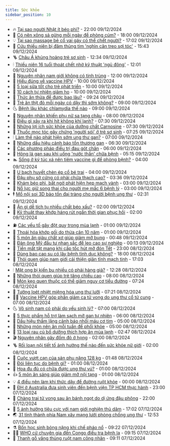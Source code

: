 ```yaml
---
title: Sức khỏe
sidebar_position: 10
---
```


<!-- vnexpress-suc-khoe:START -->
- 🔥 [Tại sao người Nhật ít béo phì?](https://vnexpress.net/tai-sao-nguoi-nhat-it-beo-phi-4825726.html) - 22:00 09/12/2024
- 🥰 [Có nên xông sả gừng mỗi ngày để phòng cúm?](https://vnexpress.net/co-nen-xong-sa-gung-moi-ngay-de-phong-cum-4825691.html) - 18:00 09/12/2024
- 💡 [Tại sao massage bẻ cổ vai gáy có thể chết người?](https://vnexpress.net/tai-sao-massage-be-co-vai-gay-co-the-chet-nguoi-4825481.html) - 17:02 09/12/2024
- 🤗 [Cứu thiếu niên bị đâm thủng tim &#39;nghìn cân treo sợi tóc&#39;](https://vnexpress.net/cuu-thieu-nien-bi-dam-thung-tim-nghin-can-treo-soi-toc-4825808.html) - 15:43 09/12/2024
- 🪜 [Châu Á khủng hoảng trẻ sơ sinh](https://vnexpress.net/chau-a-khung-hoang-tre-so-sinh-4825760.html) - 12:34 09/12/2024
- 🕯 [Thiếu niên 16 tuổi thoát chết nhờ kỹ thuật &#39;ngủ đông&#39;](https://vnexpress.net/thieu-nien-16-tuoi-thoat-chet-nho-ky-thuat-ngu-dong-4825744.html) - 12:01 09/12/2024
- 🤭 [Nguyên nhân nam giới không có tinh trùng](https://vnexpress.net/nguyen-nhan-nam-gioi-khong-co-tinh-trung-4825710.html) - 12:00 09/12/2024
- 👀 [Hiểu đúng về vaccine HPV](https://vnexpress.net/hieu-dung-ve-vaccine-hpv-4825722.html) - 10:00 09/12/2024
- 🌋 [5 loại sữa tốt cho trẻ phát triển](https://vnexpress.net/5-loai-sua-tot-cho-tre-phat-trien-4825637.html) - 10:00 09/12/2024
- 🫶 [10 cách tự nhiên giảm ho](https://vnexpress.net/10-cach-tu-nhien-giam-ho-4825484.html) - 10:00 09/12/2024
- 🦆 [Thức ăn thừa để được bao lâu?](https://vnexpress.net/thuc-an-thua-de-duoc-bao-lau-4825467.html) - 09:24 09/12/2024
- 🚀 [Trẻ ăn thịt đỏ mỗi ngày có dậy thì sớm không?](https://vnexpress.net/tre-an-thit-do-moi-ngay-co-day-thi-som-khong-4825629.html) - 09:00 09/12/2024
- 🌜 [Bệnh lậu khác chlamydia thế nào](https://vnexpress.net/benh-lau-khac-chlamydia-the-nao-4825494.html) - 09:00 09/12/2024
- 🧰 [Nguyên nhân khiến phụ nữ sa tạng chậu](https://vnexpress.net/nguyen-nhan-khien-phu-nu-sa-tang-chau-4825555.html) - 08:00 09/12/2024
- 💫 [Điều gì xảy ra khi hít không khí lạnh?](https://vnexpress.net/dieu-gi-xay-ra-khi-hit-khong-khi-lanh-4825596.html) - 07:30 09/12/2024
- 🌝 [Những lợi ích sức khỏe của dưỡng chất Carnosine](https://vnexpress.net/nhung-loi-ich-suc-khoe-cua-duong-chat-carnosine-4824136.html) - 07:30 09/12/2024
- 🗽 [Thuốc mọc tóc gây chứng &#39;người sói&#39; ở trẻ sơ sinh](https://vnexpress.net/thuoc-moc-toc-gay-chung-nguoi-soi-o-tre-so-sinh-4825593.html) - 07:25 09/12/2024
- 🕯 [Làm thế nào phát hiện sớm ung thư gan?](https://vnexpress.net/lam-the-nao-phat-hien-som-ung-thu-gan-4825597.html) - 07:00 09/12/2024
- 🦅 [Những dấu hiệu cảnh báo tổn thương gan](https://vnexpress.net/nhung-dau-hieu-canh-bao-ton-thuong-gan-4825509.html) - 06:30 09/12/2024
- 🦆 [Các phương pháp điều trị đau gót chân](https://vnexpress.net/cac-phuong-phap-dieu-tri-dau-got-chan-4825585.html) - 06:00 09/12/2024
- 🎊 [Hỏng lá gan sau khi uống &#39;nước thần&#39; chữa bệnh](https://vnexpress.net/hong-la-gan-sau-khi-uong-nuoc-than-chua-benh-4825514.html) - 05:15 09/12/2024
- 🏊 [Sống ở ký túc xá nên tiêm vaccine gì để phòng bệnh?](https://vnexpress.net/song-o-ky-tuc-xa-nen-tiem-vaccine-gi-de-phong-benh-4825511.html) - 04:00 09/12/2024
- 📝 [U bạch huyết chèn ép cổ bé trai](https://vnexpress.net/u-bach-huyet-chen-ep-co-be-trai-4825469.html) - 04:00 09/12/2024
- 💯 [Đậu phụ sờ cứng có phải chứa thạch cao?](https://vnexpress.net/dau-phu-so-cung-co-phai-chua-thach-cao-4825446.html) - 03:36 09/12/2024
- 🌊 [Khám béo phì, bất ngờ phát hiện hẹp mạch vành](https://vnexpress.net/kham-beo-phi-bat-ngo-phat-hien-hep-mach-vanh-4825371.html) - 03:00 09/12/2024
- 🚀 [Nỗ lực giữ song thai cho người mẹ mắc 6 bệnh lý](https://vnexpress.net/no-luc-giu-song-thai-cho-nguoi-me-mac-6-benh-ly-4825369.html) - 03:00 09/12/2024
- 🕴 [Mổ nội soi 3D bảo tồn đại tràng cho người bệnh ung thư](https://vnexpress.net/mo-noi-soi-3d-bao-ton-dai-trang-cho-nguoi-benh-ung-thu-4825157.html) - 02:31 09/12/2024
- 🗽 [Ăn gì dễ tích tụ nhiều chất béo xấu?](https://vnexpress.net/an-gi-de-tich-tu-nhieu-chat-beo-xau-4825370.html) - 02:00 09/12/2024
- 🎡 [Kỹ thuật thay khớp háng rút ngắn thời gian phục hồi](https://vnexpress.net/ky-thuat-thay-khop-hang-rut-ngan-thoi-gian-phuc-hoi-4824825.html) - 02:00 09/12/2024
- ⛽️ [Các yếu tố gây đột quỵ trong mùa lạnh](https://vnexpress.net/cac-yeu-to-gay-dot-quy-trong-mua-lanh-4824982.html) - 01:00 09/12/2024
- 🦆 [Thoái hóa khớp gối do thừa cân 10 năm](https://vnexpress.net/thoai-hoa-khop-goi-do-thua-can-10-nam-4824977.html) - 01:00 09/12/2024
- 🤩 [5 món ăn giàu chất xơ giúp giảm mỡ bụng](https://vnexpress.net/5-mon-an-giau-chat-xo-giup-giam-mo-bung-4825373.html) - 00:48 09/12/2024
- 🦒 [Đàn ông Mỹ đầu tư nhan sắc để leo cao sự nghiệp](https://vnexpress.net/dan-ong-my-dau-tu-nhan-sac-de-leo-cao-su-nghiep-4825388.html) - 00:13 09/12/2024
- 💫 [Tiền mất tật mang khi cấp tốc hút mỡ đón Tết](https://vnexpress.net/tien-mat-tat-mang-khi-cap-toc-hut-mo-don-tet-4823640.html) - 23:00 08/12/2024
- 🐘 [Dùng bao cao su có lây bệnh tình dục không?](https://vnexpress.net/dung-bao-cao-su-co-lay-benh-tinh-duc-khong-4825268.html) - 18:00 08/12/2024
- 🚀 [Thói quen giúp nam giới cải thiện giãn tĩnh mạch tinh](https://vnexpress.net/thoi-quen-giup-nam-gioi-cai-thien-gian-tinh-mach-tinh-4820543.html) - 17:03 08/12/2024
- 🕯 [Mật ong bị kiến bu nhiều có phải hàng giả?](https://vnexpress.net/mat-ong-bi-kien-bu-nhieu-co-phai-hang-gia-4823452.html) - 12:28 08/12/2024
- 🦏 [Những thói quen giúp trẻ tăng chiều cao](https://vnexpress.net/nhung-thoi-quen-giup-tre-tang-chieu-cao-4825216.html) - 08:00 08/12/2024
- 🦄 [Món kẹo quen thuộc có thể giảm nguy cơ tiểu đường](https://vnexpress.net/mon-keo-quen-thuoc-co-the-giam-nguy-co-tieu-duong-4825120.html) - 07:24 08/12/2024
- 🦒 [Tưởng loét nhiệt miệng hóa ung thư lưỡi](https://vnexpress.net/tuong-loet-nhiet-mieng-hoa-ung-thu-luoi-4825272.html) - 07:21 08/12/2024
- 👨‍🏫 [Vaccine HPV góp phần giảm ca tử vong do ung thư cổ tử cung](https://vnexpress.net/vaccine-hpv-gop-phan-giam-ca-tu-vong-do-ung-thu-co-tu-cung-4825290.html) - 07:00 08/12/2024
- 🌜 [Vô sinh nam có phải do yếu sinh lý?](https://vnexpress.net/vo-sinh-nam-co-phai-do-yeu-sinh-ly-4825228.html) - 07:00 08/12/2024
- 🚀 [5 thực phẩm hỗ trợ làm sạch mỡ gan tự nhiên](https://vnexpress.net/5-thuc-pham-ho-tro-lam-sach-mo-gan-tu-nhien-4825211.html) - 06:00 08/12/2024
- 💃 [Dấu hiệu thầm lặng cảnh báo nhồi máu cơ tim](https://vnexpress.net/dau-hieu-tham-lang-canh-bao-nhoi-mau-co-tim-4825226.html) - 05:00 08/12/2024
- 💯 [Những món nên ăn mỗi tuần để phổi khỏe](https://vnexpress.net/nhung-mon-nen-an-moi-tuan-de-phoi-khoe-4825208.html) - 05:00 08/12/2024
- 🤔 [13 loại rau củ bổ dưỡng thích hợp ăn mùa lạnh](https://vnexpress.net/13-loai-rau-cu-bo-duong-thich-hop-an-mua-lanh-4823712.html) - 02:47 08/12/2024
- 🎬 [Nguyên nhân gây đốm đỏ ở họng](https://vnexpress.net/nguyen-nhan-gay-dom-do-o-hong-4825038.html) - 02:00 08/12/2024
- 🪜 [Rối loạn nội tiết tố ảnh hưởng thế nào đến sức khỏe nữ giới](https://vnexpress.net/roi-loan-noi-tiet-to-anh-huong-the-nao-den-suc-khoe-nu-gioi-4825036.html) - 02:00 08/12/2024
- 🦣 [Cuộc vượt cạn của sản phụ nặng 128 kg](https://vnexpress.net/cuoc-vuot-can-cua-san-phu-nang-128-kg-4825165.html) - 01:48 08/12/2024
- 🧐 [Đói liên tục do bệnh gì?](https://vnexpress.net/doi-lien-tuc-do-benh-gi-4825101.html) - 01:00 08/12/2024
- 🤡 [Hoa đu đủ có chữa được ung thư vú?](https://vnexpress.net/hoa-du-du-co-chua-duoc-ung-thu-vu-4825106.html) - 01:00 08/12/2024
- 👍 [5 món ăn sáng giúp giảm mỡ nội tạng](https://vnexpress.net/5-mon-an-sang-giup-giam-mo-noi-tang-4825079.html) - 01:00 08/12/2024
- 💡 [4 điều nên làm khi thức dậy để đường ruột khỏe](https://vnexpress.net/4-dieu-nen-lam-khi-thuc-day-de-duong-ruot-khoe-4825107.html) - 00:00 08/12/2024
- 💯 [ĐH ở Australia đưa sinh viên đến bệnh viện TP HCM thực hành](https://vnexpress.net/dh-o-australia-dua-sinh-vien-den-benh-vien-tp-hcm-thuc-hanh-4825167.html) - 23:00 07/12/2024
- 🧠 [Chàng trai tử vong sau ăn bánh ngọt do dị ứng đậu phộng](https://vnexpress.net/chang-trai-tu-vong-sau-an-banh-ngot-do-di-ung-dau-phong-4825099.html) - 22:00 07/12/2024
- 🎡 [5 ảnh hưởng tiêu cực với nam giới nghiện thủ dâm](https://vnexpress.net/5-anh-huong-tieu-cuc-voi-nam-gioi-nghien-thu-dam-4823707.html) - 17:02 07/12/2024
- 🌏 [31 tỉnh thành phía Nam xây mạng lưới phòng chống ung thư](https://vnexpress.net/31-tinh-thanh-phia-nam-xay-mang-luoi-phong-chong-ung-thu-4825088.html) - 12:53 07/12/2024
- ⚗️ [Bốn học sinh bỏng nặng khi chế pháo nổ](https://vnexpress.net/bon-hoc-sinh-bong-nang-khi-che-phao-no-4825108.html) - 09:22 07/12/2024
- 👨‍🏫 [WHO cử chuyên gia đến Congo điều tra bệnh lạ](https://vnexpress.net/who-cu-chuyen-gia-den-congo-dieu-tra-benh-la-4825103.html) - 09:15 07/12/2024
- 🤖 [Thanh gỗ văng thủng ruột nam công nhân](https://vnexpress.net/thanh-go-vang-thung-ruot-nam-cong-nhan-4823225.html) - 09:11 07/12/2024<!-- vnexpress-suc-khoe:END -->
